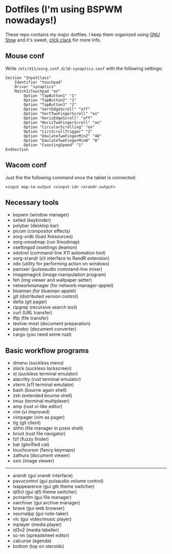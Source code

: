 # Dotfiles (I'm using BSPWM nowadays!)

These repo contains my major dotfiles. I keep them organized using [GNU Stow](https://www.gnu.org/software/stow/) and it's sweet, [click clack](https://matteogiorgi.github.io/config.html) for more info.




## Mouse conf

Write `/etc/X11/xorg.conf.d/10-synaptics.conf` with the following settings:

```
Section "InputClass"
    Identifier "touchpad"
    Driver "synaptics"
    MatchIsTouchpad "on"
        Option "TapButton1" "1"
        Option "TapButton2" "3"
        Option "TapButton3" "2"
        Option "VertEdgeScroll" "off"
        Option "VertTwoFingerScroll" "on"
        Option "HorizEdgeScroll" "off"
        Option "HorizTwoFingerScroll" "on"
        Option "CircularScrolling" "on"
        Option "CircScrollTrigger" "2"
        Option "EmulateTwoFingerMinZ" "40"
        Option "EmulateTwoFingerMinW" "8"
        Option "CoastingSpeed" "1"
EndSection
```




## Wacom conf

Just fire the following command once the tablet is connected:

```
xinput map-to-output <xinput-id> <xrandr-output>
```




## Necessary tools

- bspwm (window manager)
- sxhkd (keybinder)
- polybar (desktop bar)
- picom (compositor effects)
- xorg-xrdb (load Xresources)
- xorg-xmodmap (run Xmodmap)
- xsettingsd (xsettings deamon)
- xdotool (command-line X11 automation tool)
- xorg-xrandr (cli interface to RandR extension)
- xdo (utility for performing action on windows)
- pamixer (pulseaudio command-line mixer)
- imagemagick (image manipulation program)
- feh (img viewer and wallpaper setter)
- networkmanager (for network-manager-applet)
- blueman (for blueman-applet)
- git (distributed version control)
- delta (git pager)
- ripgrep (recursive search tool)
- curl (URL transfer)
- lftp (file transfer)
- texlive-most (document preparation)
- pandoc (document converter)
- cargo (you need some rust)




## Basic workflow programs

- dmenu (suckless menu)
- slock (suckless lockscreen)
- st (suckless terminal emulator)
- alacritty (rust terminal emulator)
- xterm (x11 terminal emulator)
- bash (bourne again shell)
- zsh (extended bourne shell)
- tmux (terminal multiplexer)
- amp (rust vi-like editor)
- vim (vi improved)
- vimpager (vim as pager)
- tig (git client)
- shfm (file manager in posix shell)
- broot (rust file navigator)
- fzf (fuzzy finder)
- bat (glorified cat)
- touchcursor (fancy keymaps)
- zathura (document viewer)
- sxiv (image viewer)

---

- arandr (gui xrandr interface)
- pavucontrol (gui pulsaudio volume control)
- lxappearence (gui gtk theme switcher)
- qt5ct (gui qt5 theme switcher)
- pcmanfm (gui file manager)
- xarchiver (gui archive manager)
- brave (gui web browser)
- xournalpp (gui note-taker)
- vlc (gui video/music player)
- mplayer (media player)
- id3v2 (media labeller)
- sc-im (spreadsheet editor)
- calcurse (agenda)
- bottom (top on steroids)
